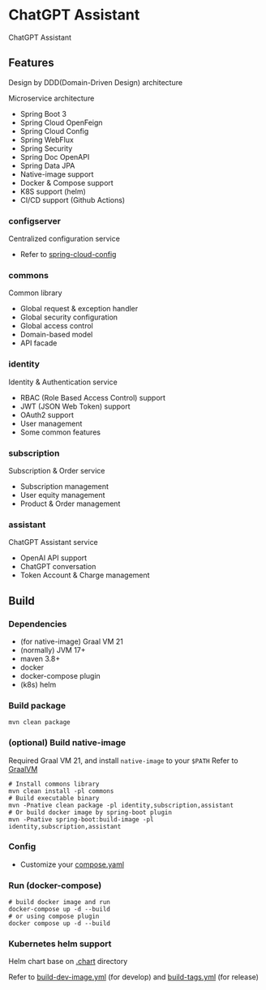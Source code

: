# ChatGPT Assistant

ChatGPT Assistant

## Features

Design by DDD(Domain-Driven Design) architecture

Microservice architecture

- Spring Boot 3
- Spring Cloud OpenFeign
- Spring Cloud Config
- Spring WebFlux
- Spring Security
- Spring Doc OpenAPI
- Spring Data JPA
- Native-image support
- Docker & Compose support
- K8S support (helm)
- CI/CD support (Github Actions)

### configserver

Centralized configuration service

- Refer
  to [spring-cloud-config](https://docs.spring.io/spring-cloud-config/docs/current/reference/html/#_spring_cloud_config_server)

### commons

Common library

- Global request & exception handler
- Global security configuration
- Global access control
- Domain-based model
- API facade

### identity

Identity & Authentication service

- RBAC (Role Based Access Control) support
- JWT (JSON Web Token) support
- OAuth2 support
- User management
- Some common features

### subscription

Subscription & Order service

- Subscription management
- User equity management
- Product & Order management

### assistant

ChatGPT Assistant service

- OpenAI API support
- ChatGPT conversation
- Token Account & Charge management

## Build

### Dependencies

- (for native-image) Graal VM 21
- (normally) JVM 17+
- maven 3.8+
- docker
- docker-compose plugin
- (k8s) helm

### Build package

```shell script
mvn clean package
```

### (optional) Build native-image

Required Graal VM 21, and install `native-image` to your `$PATH`
Refer to [GraalVM](https://www.graalvm.org/docs/getting-started/)

```shell
# Install commons library
mvn clean install -pl commons
# Build executable binary
mvn -Pnative clean package -pl identity,subscription,assistant
# Or build docker image by spring-boot plugin
mvn -Pnative spring-boot:build-image -pl identity,subscription,assistant

```

### Config

- Customize your [compose.yaml](compose.yaml)

### Run (docker-compose)

```shell script
# build docker image and run
docker-compose up -d --build
# or using compose plugin
docker compose up -d --build

```

### Kubernetes helm support

Helm chart base on [.chart](.charts) directory

Refer to [build-dev-image.yml](.github%2Fworkflows%2Fbuild-dev-image.yml) (for develop)
and [build-tags.yml](.github%2Fworkflows%2Fbuild-tags.yml) (for release)